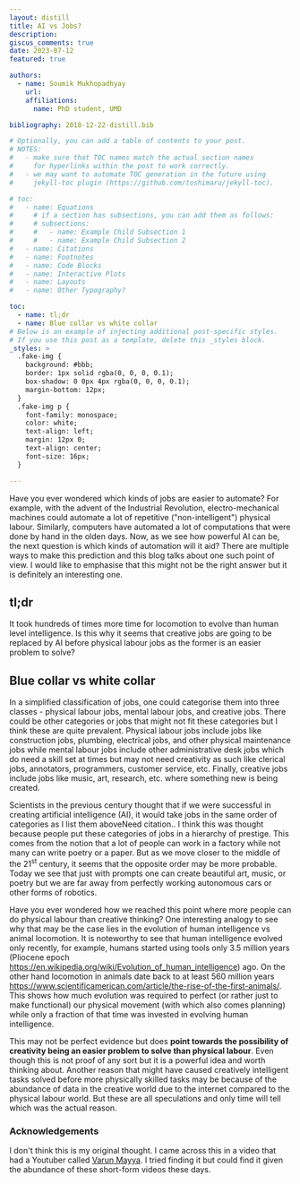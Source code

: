 ```yaml
---
layout: distill
title: AI vs Jobs?
description: 
giscus_comments: true
date: 2023-07-12
featured: true

authors:
  - name: Soumik Mukhopadhyay
    url: 
    affiliations:
      name: PhD student, UMD

bibliography: 2018-12-22-distill.bib

# Optionally, you can add a table of contents to your post.
# NOTES:
#   - make sure that TOC names match the actual section names
#     for hyperlinks within the post to work correctly.
#   - we may want to automate TOC generation in the future using
#     jekyll-toc plugin (https://github.com/toshimaru/jekyll-toc).

# toc:
#   - name: Equations
#     # if a section has subsections, you can add them as follows:
#     # subsections:
#     #   - name: Example Child Subsection 1
#     #   - name: Example Child Subsection 2
#   - name: Citations
#   - name: Footnotes
#   - name: Code Blocks
#   - name: Interactive Plots
#   - name: Layouts
#   - name: Other Typography?

toc:
  - name: tl;dr
  - name: Blue collar vs white collar
# Below is an example of injecting additional post-specific styles.
# If you use this post as a template, delete this _styles block.
_styles: >
  .fake-img {
    background: #bbb;
    border: 1px solid rgba(0, 0, 0, 0.1);
    box-shadow: 0 0px 4px rgba(0, 0, 0, 0.1);
    margin-bottom: 12px;
  }
  .fake-img p {
    font-family: monospace;
    color: white;
    text-align: left;
    margin: 12px 0;
    text-align: center;
    font-size: 16px;
  }

---
```


Have you ever wondered which kinds of jobs are easier to automate? For example, with the advent of the Industrial Revolution, electro-mechanical machines could automate a lot of repetitive ("non-intelligent") physical labour. Similarly, computers have automated a lot of computations that were done by hand in the olden days. Now, as we see how powerful AI can be, the next question is which kinds of automation will it aid? There are multiple ways to make this prediction and this blog talks about one such point of view. I would like to emphasise that this might not be the right answer but it is definitely an interesting one. 

## tl;dr
It took hundreds of times more time for locomotion to evolve than human level intelligence. Is this why it seems that creative jobs are going to be replaced by AI before physical labour jobs as the former is an easier problem to solve?


## Blue collar vs white collar

In a simplified classification of jobs, one could categorise them into three classes - physical labour jobs, mental labour jobs, and creative jobs. There could be other categories or jobs that might not fit these categories but I think these are quite prevalent. Physical labour jobs include jobs like construction jobs, plumbing, electrical jobs, and other physical maintenance jobs while mental labour jobs include other administrative desk jobs which do need a skill set at times but may not need creativity as such like clerical jobs, annotators, programmers, customer service, etc. Finally, creative jobs include jobs like music, art, research, etc. where something new is being created. 

Scientists in the previous century thought that if we were successful in creating artificial intelligence (AI), it would take jobs in the same order of categories as I list them above<d-footnote>Need citation.</d-footnote>. I think this was thought because people put these categories of jobs in a hierarchy of prestige. This comes from the notion that a lot of people can work in a factory while not many can write poetry or a paper. But as we move closer to the middle of the 21<sup>st</sup> century, it seems that the opposite order may be more probable. Today we see that just with prompts one can create beautiful art, music, or poetry but we are far away from perfectly working autonomous cars or other forms of robotics. 


Have you ever wondered how we reached this point where more people can do physical labour than creative thinking? One interesting analogy to see why that may be the case lies in the evolution of human intelligence vs animal locomotion. It is noteworthy to see that human intelligence evolved only recently, for example, humans started using tools only 3.5 million years (Pliocene epoch <d-footnote><a href="https://en.wikipedia.org/wiki/Evolution_of_human_intelligence">https://en.wikipedia.org/wiki/Evolution_of_human_intelligence</a></d-footnote>) ago. On the other hand locomotion in animals date back to at least 560 million years <d-footnote><a href="https://www.scientificamerican.com/article/the-rise-of-the-first-animals">https://www.scientificamerican.com/article/the-rise-of-the-first-animals/</a></d-footnote>. This shows how much evolution was required to perfect (or rather just to make functional) our physical movement (with which also comes planning) while only a fraction of that time was invested in evolving human intelligence. 

This may not be perfect evidence but does **point towards the possibility of creativity being an easier problem to solve than physical labour**. Even though this is not proof of any sort but it is a powerful idea and worth thinking about. Another reason that might have caused creatively intelligent tasks solved before more physically skilled tasks may be because of the abundance of data in the creative world due to the internet compared to the physical labour world. But these are all speculations and only time will tell which was the actual reason.


### Acknowledgements
I don't think this is my original thought. I came across this in a video that had a Youtuber called [Varun Mayya](https://www.youtube.com/@VarunMayya). I tried finding it but could find it given the abundance of these short-form videos these days. 

<!-- 
[^1]: Need citation.

[^2]: https://en.wikipedia.org/wiki/Evolution_of_human_intelligence

[^3]: https://www.scientificamerican.com/article/the-rise-of-the-first-animals/ 
 
---

-->



